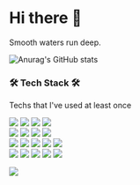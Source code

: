 # Hi there 👋

Smooth waters run deep.

![Anurag's GitHub stats](https://github-readme-stats.vercel.app/api?username=zeemoong&show_icons=true&theme=vue)

<h3 align="left">🛠 Tech Stack 🛠</h3>
<p align="left"> Techs that I've used at least once </p>

<p align="left">
  <img src="https://img.shields.io/badge/Java-007396?style=flat-square&logo=Java&logoColor=white"/></a>
  <img src="https://img.shields.io/badge/C-A8B9CC?style=flat-square&logo=C&logoColor=white"/></a>
  <img src="https://img.shields.io/badge/C++-00599C?style=flat-square&logo=C%2B%2B&logoColor=white"/></a>
  <img src="https://img.shields.io/badge/Python-3766AB?style=flat-square&logo=Python&logoColor=white"/></a>
  <br>
  <img src="https://img.shields.io/badge/Javascript-ffb13b?style=flat-square&logo=javascript&logoColor=white"/></a>
  <img src="https://img.shields.io/badge/jQuery-005571?style=flat-square&logo=jQuery&logoColor=white"/></a>
  <img src="https://img.shields.io/badge/Vue.js-green?style=flat-square&logo=Vue.js&logoColor=white"/></a>
  <img src="https://img.shields.io/badge/Node.js-yellow?style=flat-square&logo=Node.js&logoColor=white"/></a>
  <br>
  <img src="https://img.shields.io/badge/Git-333664?style=flat-square&logo=Git&logoColor=white"/></a> 
  <img src="https://img.shields.io/badge/GitHub-333664?style=flat-square&logo=GitHub&logoColor=white"/></a>
  <img src="https://img.shields.io/badge/GitKraken-333664?style=flat-square&logo=GitKraken&logoColor=white"/></a>
  <img src="https://img.shields.io/badge/Eclipse-blueviolet?style=flat-square&logo=Eclipse IDE&logoColor=white"/></a>
  <img src="https://img.shields.io/badge/IntelliJ-333664?style=flat-square&logo=IntelliJ IDEA&logoColor=white"/></a>
  <br>
  <img src="https://img.shields.io/badge/Spring-6DB33F?style=flat-square&logo=Spring&logoColor=white"/></a>
  <img src="https://img.shields.io/badge/SpringBoot-6DB33F?style=flat-square&logo=Spring Boot&logoColor=white"/></a>
  <img src="https://img.shields.io/badge/Hibernate-yellowgreen?style=flat-square&logo=Hibernate&logoColor=white"/></a>
  <img src="https://img.shields.io/badge/Oracle SQL-DB3552?style=flat-square&logo=Oracle&logoColor=white"/></a>
  <img src="https://img.shields.io/badge/Mysql-E6B91E?style=flat-square&logo=MySql&logoColor=white"/></a>
</p>

<div align="left">
<a href="https://hits.seeyoufarm.com"><img src="https://hits.seeyoufarm.com/api/count/incr/badge.svg?url=https%3A%2F%2Fgithub.com%2Fzeemoong&count_bg=%2379C83D&title_bg=%23555555&icon=&icon_color=%23E7E7E7&title=hits&edge_flat=false"/></a>
</div>

